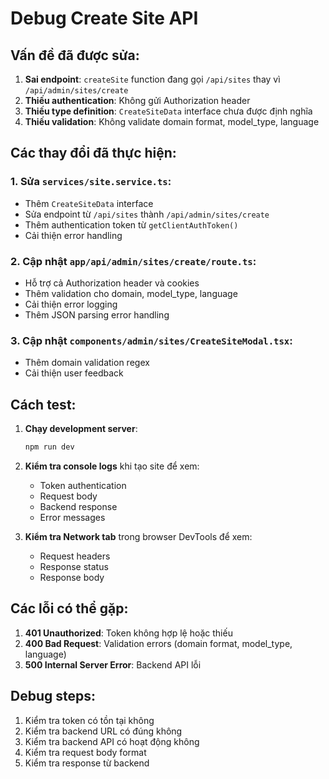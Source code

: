 # Debug Create Site API

## Vấn đề đã được sửa:

1. **Sai endpoint**: `createSite` function đang gọi `/api/sites` thay vì `/api/admin/sites/create`
2. **Thiếu authentication**: Không gửi Authorization header
3. **Thiếu type definition**: `CreateSiteData` interface chưa được định nghĩa
4. **Thiếu validation**: Không validate domain format, model_type, language

## Các thay đổi đã thực hiện:

### 1. Sửa `services/site.service.ts`:
- Thêm `CreateSiteData` interface
- Sửa endpoint từ `/api/sites` thành `/api/admin/sites/create`
- Thêm authentication token từ `getClientAuthToken()`
- Cải thiện error handling

### 2. Cập nhật `app/api/admin/sites/create/route.ts`:
- Hỗ trợ cả Authorization header và cookies
- Thêm validation cho domain, model_type, language
- Cải thiện error logging
- Thêm JSON parsing error handling

### 3. Cập nhật `components/admin/sites/CreateSiteModal.tsx`:
- Thêm domain validation regex
- Cải thiện user feedback

## Cách test:

1. **Chạy development server**:
   ```bash
   npm run dev
   ```

2. **Kiểm tra console logs** khi tạo site để xem:
   - Token authentication
   - Request body
   - Backend response
   - Error messages

3. **Kiểm tra Network tab** trong browser DevTools để xem:
   - Request headers
   - Response status
   - Response body

## Các lỗi có thể gặp:

1. **401 Unauthorized**: Token không hợp lệ hoặc thiếu
2. **400 Bad Request**: Validation errors (domain format, model_type, language)
3. **500 Internal Server Error**: Backend API lỗi

## Debug steps:

1. Kiểm tra token có tồn tại không
2. Kiểm tra backend URL có đúng không
3. Kiểm tra backend API có hoạt động không
4. Kiểm tra request body format
5. Kiểm tra response từ backend 